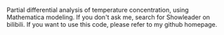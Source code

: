 Partial differential analysis of temperature concentration, using Mathematica modeling. If you don't ask me, search for Showleader on bilibili. If you want to use this code, please refer to my github homepage.
